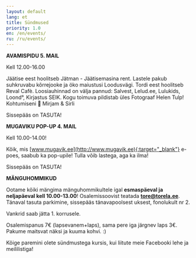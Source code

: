 ```yaml
---
layout: default
lang: et
title: Sündmused
priority: 1.0
en: /en/events/
ru: /ru/events/
---
```

**AVAMISPIDU 5. MAIL**


Kell 12.00-16.00

Jäätise eest hoolitseb Jätman - Jäätisemasina rent. Lastele pakub suhkruvabu kõrrejooke ja öko maiustusi Loodusvägi. Tordi eest hoolitseb Reval Cafè. Loosiauhinnad on välja pannud: Salvest, Lelud.ee, Lulukids, Loond°, Kirjastus SEIK. Kogu toimuva pildistab üles Fotograaf Helen Tulp! Kohtumiseni 💚 Mirjam & Sirli

Sissepääs on TASUTA!


**MUGAVIKU POP-UP 4. MAIL**


Kell 10.00-14.00!

Kõik, mis [www.mugavik.ee](http://www.mugavik.ee){:target="_blank"} e-poes, saabub ka pop-upile!
Tulla võib lastega, aga ka ilma!

Sissepääs on TASUTA!


**MÄNGUHOMMIKUD**


Ootame kõiki mängima mänguhommikultele igal **esmaspäeval ja neljapäeval kell 10.00-13.00**! 
Osalemissoovist teatada **tore@torela.ee**.
Tänaval tasuta parkimine, sissepääs tänavapoolsest uksest, fonolukult nr 2.

Vankrid saab jätta 1. korrusele.

Osalemispanus 7€ (lapsevanem+laps), sama pere iga järgnev laps 3€.
Pakume maitsvat näksi ja kuuma kohvi. :)



Kõige paremini olete sündmustega kursis, kui liitute meie Facebooki lehe ja meililistiga!
